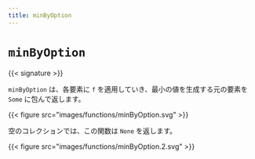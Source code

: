 ```yaml
---
title: minByOption
---
```


# `minByOption`

{{< signature >}}

`minByOption` は、各要素に `f` を適用していき、最小の値を生成する元の要素を `Some` に包んで返します。

{{< figure src="images/functions/minByOption.svg" >}}

空のコレクションでは、この関数は `None` を返します。

{{< figure src="images/functions/minByOption.2.svg" >}}
